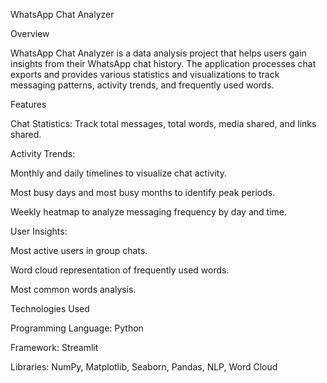 WhatsApp Chat Analyzer

Overview

WhatsApp Chat Analyzer is a data analysis project that helps users gain insights from their WhatsApp chat history. The application processes chat exports and provides various statistics and visualizations to track messaging patterns, activity trends, and frequently used words.

Features

Chat Statistics: Track total messages, total words, media shared, and links shared.

Activity Trends:

Monthly and daily timelines to visualize chat activity.

Most busy days and most busy months to identify peak periods.

Weekly heatmap to analyze messaging frequency by day and time.

User Insights:

Most active users in group chats.

Word cloud representation of frequently used words.

Most common words analysis.

Technologies Used

Programming Language: Python

Framework: Streamlit

Libraries: NumPy, Matplotlib, Seaborn, Pandas, NLP, Word Cloud
